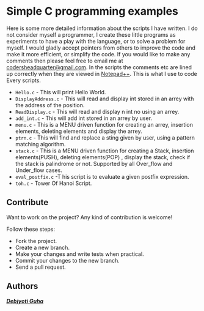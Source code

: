 # Simple C programming examples

Here is some more detailed information about the scripts I have written.  I do not consider myself a programmer, I create these little programs as experiments to have a play with the language, or to solve a problem for myself.  I would gladly accept pointers from others to improve the code and make it more efficient, or simplify the code.  If you would like to make any comments then please feel free to email me at codersheadquarter@gmail.com.
In the scripts the comments etc are lined up correctly when they are viewed in [Notepad++](https://notepad-plus-plus.org/). This is what I use to code Every scripts.

- `Hello.c` - This will print Hello World.
- `DisplayAddress.c` - This will read and display int stored in an arrey with the address of the position.
- `ReadDisplay.c` - This will read and display n int no using an arrey.
- `add_int.c` - This will add int stored in an arrey by user.
- `menu.c` - This is a MENU driven function for creating an arrey, insertion elements, deleting elements and display the arrey.
- `ptrn.c` - This will find and replace a sting given by user, using a pattern matching algorithm.
- `stack.c` - This is a MENU driven function for creating a Stack, insertion elements(PUSH), deleting elements(POP) , display the stack, check if the stack is palindrome or not. Supported by all Over_flow and Under_flow cases.
- `eval_postfix.c` -T his script is to evaluate a given postfix expression.
- `toh.c` - Tower Of Hanoi Script.

## Contribute

Want to work on the project? Any kind of contribution is welcome!

Follow these steps:
- Fork the project.
- Create a new branch.
- Make your changes and write tests when practical.
- Commit your changes to the new branch.
- Send a pull request.

## Authors

***[Debjyoti Guha](http://coders.uphero.com/)***
